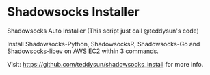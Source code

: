 # Shadowsocks Installer
Shadowsocks Auto Installer (This script just call @teddysun's code)

Install Shadowsocks-Python, ShadowsocksR, Shadowsocks-Go and Shadowsocks-libev on AWS EC2 within 3 commands.

Visit: https://github.com/teddysun/shadowsocks_install for more info.
